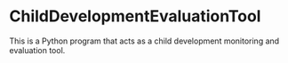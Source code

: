 # ChildDevelopmentEvaluationTool
This is a Python program that acts as a child development monitoring and evaluation tool.
